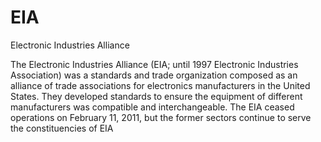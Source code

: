 # EIA


Electronic Industries Alliance

The Electronic Industries Alliance (EIA; until 1997 Electronic
Industries Association) was a standards and trade organization composed
as an alliance of trade associations for electronics manufacturers in
the United States. They developed standards to ensure the equipment of
different manufacturers was compatible and interchangeable. The EIA
ceased operations on February 11, 2011, but the former sectors continue
to serve the constituencies of EIA

